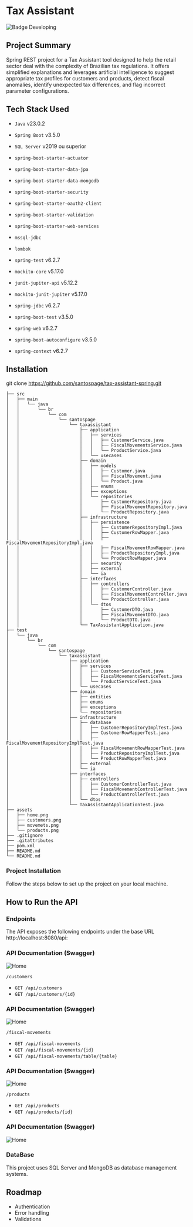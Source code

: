 # Tax Assistant

![Badge Developing](http://img.shields.io/static/v1?label=STATUS&message=DEVELOPING&color=GREEN)

## Project Summary

Spring REST project for a Tax Assistant tool designed to help the retail sector deal with the complexity of Brazilian
tax regulations. It offers simplified explanations and leverages artificial intelligence to suggest appropriate tax
profiles for customers and products, detect fiscal anomalies, identify unexpected tax differences, and flag incorrect
parameter configurations.

## Tech Stack Used

- `Java` v23.0.2
- `Spring Boot` v3.5.0
- `SQL Server` v2019 ou superior

- `spring-boot-starter-actuator`
- `spring-boot-starter-data-jpa`
- `spring-boot-starter-data-mongodb`
- `spring-boot-starter-security`
- `spring-boot-starter-oauth2-client`
- `spring-boot-starter-validation`
- `spring-boot-starter-web-services`
- `mssql-jdbc`
- `lombok`

- `spring-test` v6.2.7
- `mockito-core` v5.17.0
- `junit-jupiter-api` v5.12.2
- `mockito-junit-jupiter` v5.17.0
- `spring-jdbc` v6.2.7
- `spring-boot-test` v3.5.0
- `spring-web` v6.2.7
- `spring-boot-autoconfigure` v3.5.0
- `spring-context` v6.2.7

## Installation

git clone https://github.com/santospage/tax-assistant-spring.git

```
├── src
│   ├── main
│   │   └── java
│   │       └── br
│   │           └── com
│   │               └── santospage
│   │                   └── taxassistant
│   │                       ├── application
│   │                       │   ├── services
│   │                       │   │   ├── CustomerService.java
│   │                       │   │   ├── FiscalMovementsService.java
│   │                       │   │   └── ProductService.java
│   │                       │   └── usecases
│   │                       ├── domain
│   │                       │   ├── models
│   │                       │   │   ├── Customer.java
│   │                       │   │   ├── FiscalMovement.java
│   │                       │   │   └── Product.java
│   │                       │   ├── enums
│   │                       │   ├── exceptions
│   │                       │   └── repositories
│   │                       │       ├── CustomerRepository.java
│   │                       │       ├── FiscalMovementRepository.java
│   │                       │       └── ProductRepository.java
│   │                       ├── infrastructure
│   │                       │   ├── persistence
│   │                       │   │   ├── CustomerRepositoryImpl.java
│   │                       │   │   ├── CustomerRowMapper.java
│   │                       │   │   ├── FiscalMovementRepositoryImpl.java
│   │                       │   │   ├── FiscalMovementRowMapper.java
│   │                       │   │   ├── ProductRepositoryImpl.java
│   │                       │   │   └── ProductRowMapper.java
│   │                       │   ├── security
│   │                       │   ├── external
│   │                       │   └── ia
│   │                       ├── interfaces
│   │                       │   ├── controllers
│   │                       │   │   ├── CustomerController.java
│   │                       │   │   ├── FiscalMovementController.java
│   │                       │   │   └── ProductController.java
│   │                       │   └── dtos
│   │                       │       ├── CustomerDTO.java
│   │                       │       ├── FiscalMovementDTO.java
│   │                       │       └── ProductDTO.java
│   │                       └── TaxAssistantApplication.java
├── test
│   └── java
│       └── br
│           └── com
│               └── santospage
│                   └── taxassistant
│                       ├── application
│                       │   ├── services
│                       │   │   ├── CustomerServiceTest.java
│                       │   │   ├── FiscalMovementsServiceTest.java
│                       │   │   └── ProductServiceTest.java
│                       │   └── usecases
│                       ├── domain
│                       │   ├── entities
│                       │   ├── enums
│                       │   ├── exceptions
│                       │   └── repositories
│                       ├── infrastructure
│                       │   ├── database
│                       │   │   ├── CustomerRepositoryImplTest.java
│                       │   │   ├── CustomerRowMapperTest.java
│                       │   │   ├── FiscalMovementRepositoryImplTest.java
│                       │   │   ├── FiscalMovementRowMapperTest.java
│                       │   │   ├── ProductRepositoryImplTest.java
│                       │   │   └── ProductRowMapperTest.java
│                       │   ├── external
│                       │   └── ia
│                       ├── interfaces
│                       │   ├── controllers
│                       │   │   ├── CustomerControllerTest.java
│                       │   │   ├── FiscalMovementControllerTest.java
│                       │   │   └── ProductControllerTest.java
│                       │   └── dtos
│                       └── TaxAssistantApplicationTest.java
├── assets
│   ├── home.png
│   ├── customers.png
│   ├── movemets.png
│   └── products.png
├── .gitignore
├── .gitattributes
├── pom.xml
├── README.md
└── README.md

```

### Project Installation

Follow the steps below to set up the project on your local machine.

## How to Run the API

### Endpoints

The API exposes the following endpoints under the base URL http://localhost:8080/api:

### API Documentation (Swagger)

![Home](assets/home.png)

`/customers`

- `GET /api/customers`
- `GET /api/customers/{id}`

### API Documentation (Swagger)

![Home](assets/customers.png)

`/fiscal-movements`

- `GET /api/fiscal-movements`
- `GET /api/fiscal-movements/{id}`
- `GET /api/fiscal-movements/table/{table}`

### API Documentation (Swagger)

![Home](assets/movemets.png)

`/products`

- `GET /api/products`
- `GET /api/products/{id}`

### API Documentation (Swagger)

![Home](assets/products.png)

### DataBase

This project uses SQL Server and MongoDB as database management systems.

## Roadmap

- Authentication
- Error handling
- Validations
